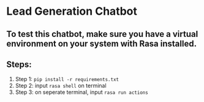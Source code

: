 # Lead Generation Chatbot
## To test this chatbot, make sure you have a virtual environment on your system with Rasa installed.

## Steps:
1. Step 1: ```pip install -r requirements.txt```
2. Step 2: input ```rasa shell``` on terminal
3. Step 3: on seperate terminal, input ```rasa run actions```